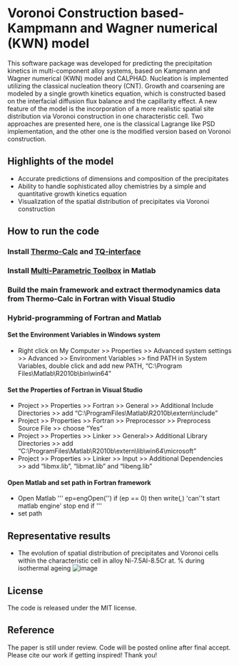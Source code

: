 # Voronoi Construction based-Kampmann and Wagner numerical (KWN) model
This software package was developed for predicting the precipitation kinetics in multi-component alloy systems, based on Kampmann and Wagner numerical (KWN) model and CALPHAD. Nucleation is implemented utilizing the classical nucleation theory (CNT). Growth and coarsening are modeled by a single growth kinetics equation, which is constructed based on the interfacial diffusion flux balance and the capillarity effect. A new feature of the model is the incorporation of a more realistic spatial site distribution via Voronoi construction in one characteristic cell. Two approaches are presented here, one is the classical Lagrange like PSD implementation, and the other one is the modified version based on Voronoi construction.
## Highlights of the model
* Accurate predictions of dimensions and composition of the precipitates
* Ability to handle sophisticated alloy chemistries by a simple and quantitative growth kinetics equation
* Visualization of the spatial distribution of precipitates via Voronoi construction 
## How to run the code
### Install [Thermo-Calc](https://thermocalc.com/products/thermo-calc/) and [TQ-interface](https://thermocalc.com/products/software-development-kits/)
### Install [Multi-Parametric Toolbox](https://www.mpt3.org/) in Matlab
### Build the main framework and extract thermodynamics data from Thermo-Calc in Fortran with Visual Studio
### Hybrid-programming of Fortran and Matlab
#### Set the Environment Variables in Windows system  
* Right click on My Computer >> Properties >> Advanced system settings >> Advanced >> Environment Variables >> find PATH in System Variables, double click and add new PATH, “C:\Program Files\Matlab\R2010b\bin\win64”
#### Set the Properties of Fortran in Visual Studio  
* Project >> Properties >> Fortran >> General >> Additional Include Directories >> add “C:\ProgramFiles\Matlab\R2010b\extern\include”  
* Project >> Properties >> Fortran >> Preprocessor >> Preprocess Source File >> choose “Yes”  
* Project >> Properties >> Linker >> General>> Additional Library Directories >> add “C:\ProgramFiles\Matlab\R2010b\extern\lib\win64\microsoft”   
* Project >> Properties >> Linker >> Input >> Additional Dependencies >> add “libmx.lib”, “libmat.lib” and “libeng.lib”  
#### Open Matlab and set path in Fortran framework
* Open Matlab
'''
      ep=engOpen('')
      if (ep == 0) then
          write(*,*) 'can''t start matlab engine'
          stop
      end if
'''
* set path
## Representative results
* The evolution of spatial distribution of precipitates and Voronoi cells within the characteristic cell in alloy Ni-7.5Al-8.5Cr at. % during isothermal ageing
![image](https://github.com/KeXuMSE/Voronoi-Construction-based-Kampmann-and-Wagner-numerical-model/blob/main/Fig1.png)
## License
The code is released under the MIT license.
## Reference
The paper is still under review. Code will be posted online after final accept. Please cite our work if getting inspired! Thank you!
